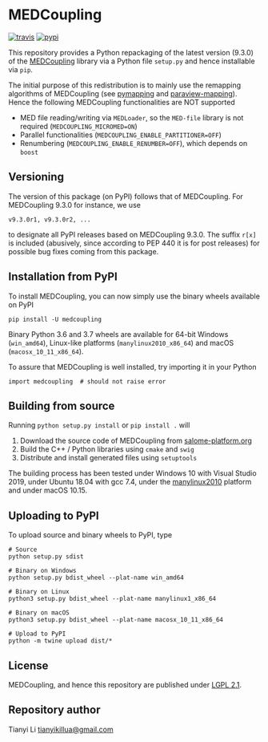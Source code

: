 # MEDCoupling

[![travis](https://img.shields.io/travis/tianyikillua/medcoupling.svg?style=flat-square)](https://travis-ci.org/tianyikillua/medcoupling)
[![pypi](https://img.shields.io/pypi/v/medcoupling.svg?style=flat-square)](https://pypi.org/project/medcoupling)

This repository provides a Python repackaging of the latest version (9.3.0) of the [MEDCoupling](https://docs.salome-platform.org/latest/dev/MEDCoupling/developer/index.html) library via a Python file `setup.py` and hence installable via `pip`.

The initial purpose of this redistribution is to mainly use the remapping algorithms of MEDCoupling (see [pymapping](https://github.com/tianyikillua/pymapping) and [paraview-mapping](https://github.com/tianyikillua/paraview-mapping)). Hence the following MEDCoupling functionalities are NOT supported

- MED file reading/writing via `MEDLoader`, so the `MED-file` library is not required (`MEDCOUPLING_MICROMED=ON`)
- Parallel functionalities (`MEDCOUPLING_ENABLE_PARTITIONER=OFF`)
- Renumbering (`MEDCOUPLING_ENABLE_RENUMBER=OFF`), which depends on `boost`

## Versioning

The version of this package (on PyPI) follows that of MEDCoupling. For MEDCoupling 9.3.0 for instance, we use
```
v9.3.0r1, v9.3.0r2, ...
```
to designate all PyPI releases based on MEDCoupling 9.3.0. The suffix `r[x]` is included (abusively, since according to PEP 440 it is for post releases) for possible bug fixes coming from this package.

## Installation from PyPI

To install MEDCoupling, you can now simply use the binary wheels available on PyPI
```
pip install -U medcoupling
```

Binary Python 3.6 and 3.7 wheels are available for 64-bit Windows (`win_amd64`), Linux-like platforms (`manylinux2010_x86_64`) and macOS (`macosx_10_11_x86_64`).

To assure that MEDCoupling is well installed, try importing it in your Python
```
import medcoupling  # should not raise error
```

## Building from source

Running `python setup.py install` or `pip install .` will

1. Download the source code of MEDCoupling from [salome-platform.org](http://files.salome-platform.org/Salome/other/medCoupling-9.3.0.tar.gz)
2. Build the C++ / Python libraries using `cmake` and `swig`
3. Distribute and install generated files using `setuptools`

The building process has been tested under Windows 10 with Visual Studio 2019, under Ubuntu 18.04 with gcc 7.4, under the [manylinux2010](https://github.com/pypa/python-manylinux-demo) platform and under macOS 10.15.

## Uploading to PyPI

To upload source and binary wheels to PyPI, type
```
# Source
python setup.py sdist

# Binary on Windows
python setup.py bdist_wheel --plat-name win_amd64

# Binary on Linux
python3 setup.py bdist_wheel --plat-name manylinux1_x86_64

# Binary on macOS
python3 setup.py bdist_wheel --plat-name macosx_10_11_x86_64

# Upload to PyPI
python -m twine upload dist/*
```

## License

MEDCoupling, and hence this repository are published under [LGPL 2.1](https://en.wikipedia.org/wiki/GNU_Lesser_General_Public_License).

## Repository author

Tianyi Li <tianyikillua@gmail.com>

